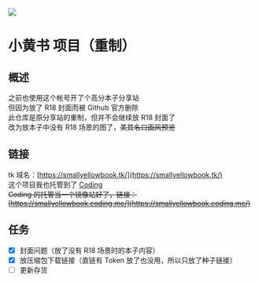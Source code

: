 <a href="https://discord.gg/J9r8748" target="discord">
  <img src="https://discordapp.com/api/guilds/440159371859722240/widget.png?style=banner2">
</a>

# 小黄书 项目（重制）  
## 概述  
之前也使用这个帐号开了个高分本子分享站  
但因为放了 R18 封面而被 Github 官方删除  
此仓库是原分享站的重制，但并不会继续放 R18 封面了  
改为放本子中没有 R18 场景的图了，~~美其名曰画风预览~~
## 链接  
tk 域名：[https://smallyellowbook.tk/](https://smallyellowbook.tk/)  
这个项目我也托管到了 [Coding](https://coding.net)  
~~Coding 的托管当一个镜像站好了，链接：[https://smallyellowbook.coding.me/](https://smallyellowbook.coding.me/)~~  
## 任务  
 - [x] 封面问题（放了没有 R18 场景时的本子内容）  
 - [x] 放压缩包下载链接（直链有 Token 放了也没用，所以只放了种子链接）  
 - [ ] 更新存货  
